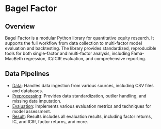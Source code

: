 # Bagel Factor

## Overview

Bagel Factor is a modular Python library for quantitative equity research. It supports the full workflow from data collection to multi-factor model evaluation and backtesting. The library provides standardized, reproducible tools for both single-factor and multi-factor analysis, including Fama-MacBeth regression, IC/ICIR evaluation, and comprehensive reporting.

## Data Pipelines

- [Data](docs/modules/data/data_module.md): Handles data ingestion from various sources, including CSV files and databases.
- [Preprocessing](docs/modules/preprocessing/preprocessing_module.md): Provides data standardization, outlier handling, and missing data imputation.
- [Evaluation](docs/modules/evaluation/evaluation_module.md): Implements various evaluation metrics and techniques for model assessment.
- [Result](docs/modules/reporting/result.md): Results includes all evaluation results, including factor returns, IC, and ICIR, factor returns, and more.
